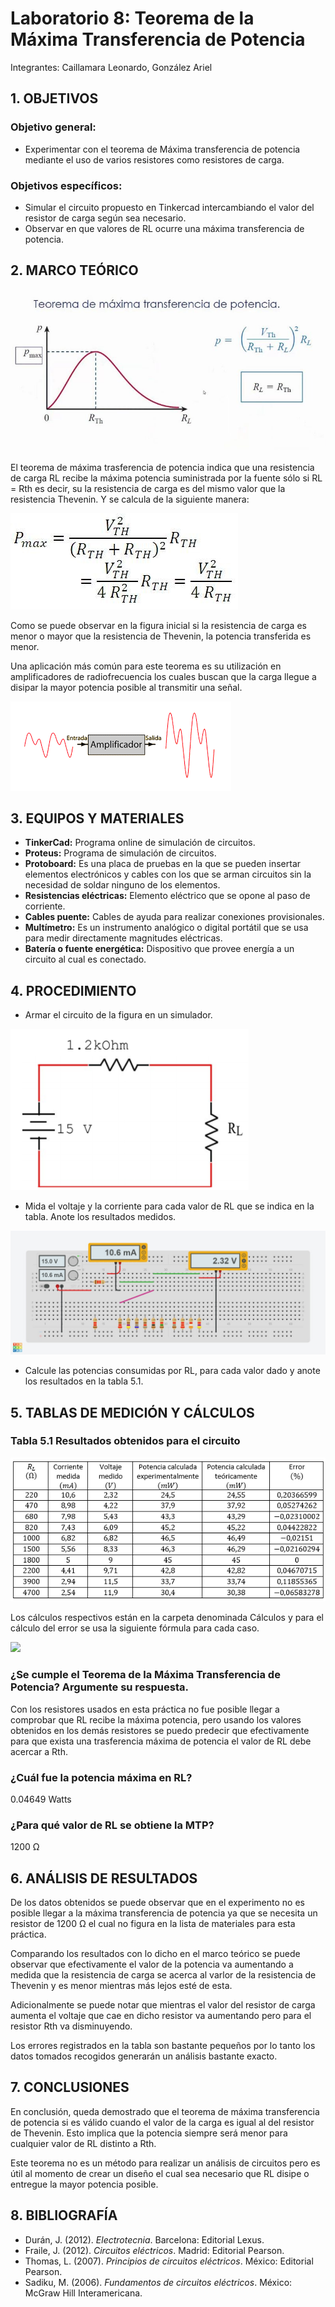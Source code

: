 # Laboratorio 8: Teorema de la Máxima Transferencia de Potencia
Integrantes: Caillamara Leonardo, González Ariel
## 1. OBJETIVOS

### Objetivo general:
* Experimentar con el teorema de Máxima transferencia de potencia mediante el uso de varios resistores como resistores de carga.
### Objetivos específicos:
*	Simular el circuito propuesto en Tinkercad intercambiando el valor del resistor de carga según sea necesario. 
*	Observar en que valores de RL ocurre una máxima transferencia de potencia.

## 2. MARCO TEÓRICO

![](https://github.com/ArielAGH/Laboratorio8/blob/main/Img/TeoremaMaximaTransferencia.png)

El teorema de máxima trasferencia de potencia indica que una resistencia de carga RL recibe la máxima potencia suministrada por la fuente sólo si  RL = Rth es decir, su la resistencia de carga es del mismo valor que la resistencia Thevenin. Y se calcula de la siguiente manera: 

![](https://github.com/ArielAGH/Laboratorio8/blob/main/Img/Formula.jpg)

Como se puede observar en la figura inicial si la resistencia de carga es menor o mayor que la resistencia de Thevenin, la potencia transferida es menor.

Una aplicación más común para este teorema es su utilización en amplificadores de radiofrecuencia los cuales buscan que la carga llegue a disipar la mayor potencia posible al transmitir una señal.

![](https://github.com/ArielAGH/Laboratorio8/blob/main/Img/Amplificador.png)

## 3. EQUIPOS Y MATERIALES

* **TinkerCad:** Programa online de simulación de circuitos.
* **Proteus:** Programa de simulación de circuitos.
* **Protoboard:** Es una placa de pruebas en la que se pueden insertar elementos electrónicos y cables con los que se arman circuitos sin la necesidad de soldar ninguno de los elementos.
* **Resistencias eléctricas:** Elemento eléctrico que se opone al paso de corriente.
* **Cables puente:** Cables de ayuda para realizar conexiones provisionales.
* **Multímetro:** Es un instrumento analógico o digital portátil que se usa para medir directamente magnitudes eléctricas.
* **Batería o fuente energética:** Dispositivo que provee energía a un circuito al cual es conectado.

## 4. PROCEDIMIENTO

* Armar el circuito de la figura en un simulador.

![](https://github.com/ArielAGH/Laboratorio8/blob/main/Img/Figura.png)

* Mida el voltaje y la corriente para cada valor de RL que se indica en la tabla. Anote los resultados medidos.

![](https://github.com/ArielAGH/Laboratorio8/blob/main/Img/VAT220.jpeg)

* Calcule las potencias consumidas por RL, para cada valor dado y anote los resultados en la tabla 5.1.

## 5. TABLAS DE MEDICIÓN Y CÁLCULOS

### Tabla 5.1 Resultados obtenidos para el circuito

![](https://github.com/ArielAGH/Laboratorio8/blob/main/Img/TablaPotencias.png)

Los cálculos respectivos están en la carpeta denominada Cálculos y para el cálculo del error se usa la siguiente fórmula para cada caso.

![](https://github.com/KevinCaillamara/Laboratorio_2/blob/main/Im%C3%A1genes/formula_error.png)

### ¿Se cumple el Teorema de la Máxima Transferencia de Potencia? Argumente su respuesta.

Con los resistores usados en esta práctica no fue posible llegar a comprobar que RL recibe la máxima potencia, pero usando los valores obtenidos en los demás resistores se puedo predecir que efectivamente para que exista una trasferencia máxima de potencia el valor de RL debe acercar a Rth.

### ¿Cuál fue la potencia máxima en RL?
0.04649 Watts

### ¿Para qué valor de RL se obtiene la MTP?
1200 Ω


## 6. ANÁLISIS DE RESULTADOS

De los datos obtenidos se puede observar que en el experimento no es posible llegar a la máxima  transferencia de potencia ya que se  necesita un resistor de  1200 Ω el cual no figura en la lista de materiales para esta práctica. 

Comparando los resultados con lo dicho en el marco teórico se puede observar que efectivamente el valor de la potencia va aumentando a medida que la resistencia de carga se acerca al varlor de la resistencia de Thevenin y es menor mientras más lejos esté de esta.  

Adicionalmente se puede notar que mientras el valor del resistor de carga aumenta el voltaje que cae en dicho resistor va aumentando pero para el resistor Rth va disminuyendo.

Los errores registrados en la tabla son bastante pequeños por lo tanto  los datos tomados recogidos generarán un análisis bastante exacto.


## 7. CONCLUSIONES

En conclusión, queda demostrado que el teorema de máxima transferencia de potencia si es válido cuando el valor de la carga es igual al del resistor de Thevenin. Esto implica que la potencia siempre será menor para cualquier valor de RL distinto a Rth.

Este teorema no es un método para realizar un análisis de circuitos pero es útil al momento de crear un diseño el cual sea necesario que RL disipe o entregue la mayor potencia posible.

## 8. BIBLIOGRAFÍA

* Durán, J. (2012). *Electrotecnia*. Barcelona: Editorial Lexus.
* Fraile, J. (2012). *Circuitos eléctricos*. Madrid: Editorial Pearson.
* Thomas, L. (2007). *Principios de circuitos eléctricos*. México: Editorial Pearson.
* Sadiku, M. (2006). *Fundamentos de circuitos eléctricos*. México: McGraw Hill Interamericana.
